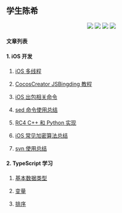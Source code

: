 ## 学生陈希

<p align='center'>
<img src="https://img.shields.io/badge/platform-iOS-ff69b4.svg">
<img src="https://img.shields.io/badge/language-python-yellowgreen.svg">
<img src="https://img.shields.io/badge/language-shell-green.svg">
<img src="https://img.shields.io/badge/language-typeScript-red.svg">

#### 文章列表

#### 1. iOS 开发

1. [iOS 多线程](./articles/iOS-multiple-thread.md)

2. [CocosCreator JSBingding 教程](./articles/CocosCreator-JSBindings-Tutorial.md)

3. [iOS 出包相关命令](./articles/security-usage.md)

4. [sed 命令使用总结](./articles/sed-usage.md)

5. [RC4 C++ 和 Python 实现](./articles/RC4-implementation-for-C++-Python.md)

6. [iOS 常见加密算法总结](./articles/data-encrypt.md)

7. [svn 使用总结](./articles/svn-usage.md)

#### 2. TypeScript 学习

1. [基本数据类型](./articles/TypeScript-Study/basic-types.md)

2. [变量](./articles/TypeScript-Study/variable.md)

3. [排序](./articles/TypeScript-Study/sort.md)